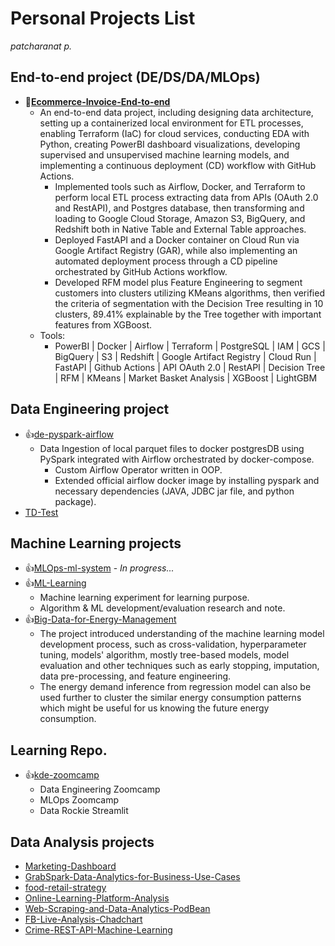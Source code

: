 # Personal Projects List
*patcharanat p.*

## End-to-end project (DE/DS/DA/MLOps)
- 🚀[**Ecommerce-Invoice-End-to-end**](https://github.com/patcha-ranat/Ecommerce-Invoice-End-to-end)
    - An end-to-end data project, including designing data architecture, setting up a containerized local environment for ETL processes, enabling Terraform (IaC) for cloud services, conducting EDA with Python, creating PowerBI dashboard visualizations, developing supervised and unsupervised machine learning models, and implementing a continuous deployment (CD) workflow with GitHub Actions.
        - Implemented tools such as Airflow, Docker, and Terraform to perform local ETL process extracting data from APIs (OAuth 2.0 and RestAPI), and Postgres database, then transforming and loading to Google Cloud Storage, Amazon S3, BigQuery, and Redshift both in Native Table and External Table approaches.
        - Deployed FastAPI and a Docker container on Cloud Run via Google Artifact Registry (GAR), while also implementing an automated deployment process through a CD pipeline orchestrated by GitHub Actions workflow.
        - Developed RFM model plus Feature Engineering to segment customers into clusters utilizing KMeans algorithms, then verified the criteria of segmentation with the Decision Tree resulting in 10 clusters, 89.41% explainable by the Tree together with important features from XGBoost.
    - Tools:
        - PowerBI | Docker | Airflow | Terraform | PostgreSQL | IAM | GCS | BigQuery | S3 | Redshift | Google Artifact Registry | Cloud Run | FastAPI | Github Actions | API OAuth 2.0 | RestAPI | Decision Tree | RFM | KMeans | Market Basket Analysis | XGBoost | LightGBM

## Data Engineering project
- 👍[de-pyspark-airflow](https://github.com/patcha-ranat/de-pyspark-airflow)
    - Data Ingestion of local parquet files to docker postgresDB using PySpark integrated with Airflow orchestrated by docker-compose.
        - Custom Airflow Operator written in OOP.
        - Extended official airflow docker image by installing pyspark and necessary dependencies (JAVA, JDBC jar file, and python package).
- [TD-Test](https://github.com/patcha-ranat/TD-test)

## Machine Learning projects
- 👍[MLOps-ml-system](https://github.com/patcha-ranat/MLOps-ml-system) - *In progress...*
- 👍[ML-Learning](https://github.com/patcha-ranat/ML-Learning)
    - Machine learning experiment for learning purpose.
    - Algorithm & ML development/evaluation research and note.
- 👍[Big-Data-for-Energy-Management](https://github.com/patcha-ranat/Big-Data-for-Energy-Management)
    - The project introduced understanding of the machine learning model development process, such as cross-validation, hyperparameter tuning, models' algorithm, mostly tree-based models, model evaluation and other techniques such as early stopping, imputation, data pre-processing, and feature engineering.
    - The energy demand inference from regression model can also be used further to cluster the similar energy consumption patterns which might be useful for us knowing the future energy consumption.

## Learning Repo.
- 👍[kde-zoomcamp](https://github.com/patcha-ranat/kde-zoomcamp)
    - Data Engineering Zoomcamp
    - MLOps Zoomcamp
    - Data Rockie Streamlit

## Data Analysis projects
- [Marketing-Dashboard](https://github.com/patcha-ranat/Marketing-Dashboard)
- [GrabSpark-Data-Analytics-for-Business-Use-Cases](https://github.com/patcha-ranat/GrabSpark-Data-Analytics-for-Business-Use-Cases)
- [food-retail-strategy](https://github.com/patcha-ranat/food-retail-strategy)
- [Online-Learning-Platform-Analysis](https://github.com/patcha-ranat/Online-Learning-Platform-Analysis)
- [Web-Scraping-and-Data-Analytics-PodBean](https://github.com/patcha-ranat/Web-Scraping-and-Data-Analytics-PodBean)
- [FB-Live-Analysis-Chadchart](https://github.com/patcha-ranat/FB-Live-Analysis-Chadchart)
- [Crime-REST-API-Machine-Learning](https://github.com/patcha-ranat/Crime-REST-API-Machine-Learning)
